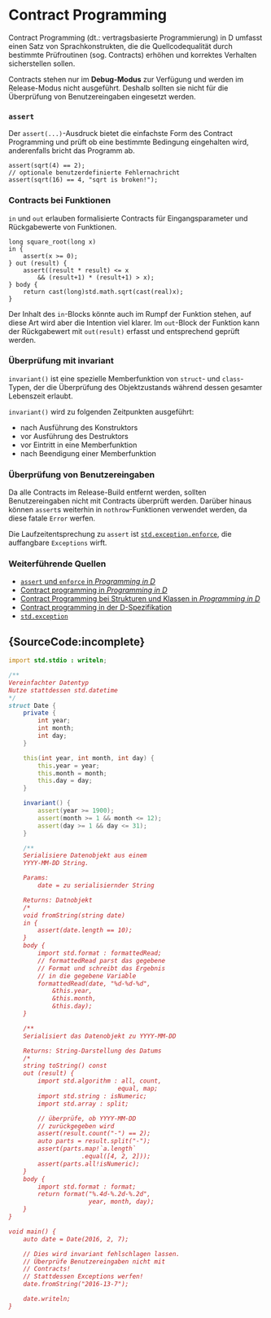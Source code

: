 # Contract Programming

Contract Programming (dt.: vertragsbasierte Programmierung)
in D umfasst einen Satz von Sprachkonstrukten, die die
Quellcodequalität durch bestimmte Prüfroutinen (sog. Contracts)
erhöhen und korrektes Verhalten sicherstellen sollen.

Contracts stehen nur im **Debug-Modus** zur Verfügung und
werden im Release-Modus nicht ausgeführt.
Deshalb sollten sie nicht für die Überprüfung von
Benutzereingaben eingesetzt werden.

### `assert`

Der `assert(...)`-Ausdruck bietet die einfachste Form
des Contract Programming und prüft ob eine bestimmte
Bedingung eingehalten wird, anderenfalls bricht das
Programm ab.

    assert(sqrt(4) == 2);
    // optionale benutzerdefinierte Fehlernachricht
    assert(sqrt(16) == 4, "sqrt is broken!");

### Contracts bei Funktionen

`in` und `out` erlauben formalisierte Contracts für
Eingangsparameter und Rückgabewerte von Funktionen.

    long square_root(long x)
    in {
        assert(x >= 0);
    } out (result) {
        assert((result * result) <= x
            && (result+1) * (result+1) > x);
    } body {
        return cast(long)std.math.sqrt(cast(real)x);
    }

Der Inhalt des `in`-Blocks könnte auch im Rumpf der Funktion
stehen, auf diese Art wird aber die Intention viel klarer.
Im `out`-Block der Funktion kann der Rückgabewert mit
`out(result)` erfasst und entsprechend geprüft werden.

### Überprüfung mit invariant

`invariant()` ist eine spezielle Memberfunktion von `struct`-
und `class`-Typen, der die Überprüfung des Objektzustands
während dessen gesamter Lebenszeit erlaubt.

`invariant()` wird zu folgenden Zeitpunkten ausgeführt:
* nach Ausführung des Konstruktors
* vor Ausführung des Destruktors
* vor Eintritt in eine Memberfunktion
* nach Beendigung einer Memberfunktion

### Überprüfung von Benutzereingaben

Da alle Contracts im Release-Build entfernt werden, sollten
Benutzereingaben nicht mit Contracts überprüft werden.
Darüber hinaus können `assert`s weiterhin in `nothrow`-Funktionen
verwendet werden, da diese fatale `Error` werfen.


Die Laufzeitentsprechung zu `assert` ist [`std.exception.enforce`](https://dlang.org/phobos/std_exception.html#.enforce),
die auffangbare `Exceptions` wirft.

### Weiterführende Quellen

- [`assert` und `enforce` in _Programming in D_](http://ddili.org/ders/d.en/assert.html)
- [Contract programming in _Programming in D_](http://ddili.org/ders/d.en/contracts.html)
- [Contract Programming bei Strukturen und Klassen in _Programming in D_](http://ddili.org/ders/d.en/invariant.html)
- [Contract programming in der D-Spezifikation](https://dlang.org/spec/contracts.html)
- [`std.exception`](https://dlang.org/phobos/std_exception.html)

## {SourceCode:incomplete}

```d
import std.stdio : writeln;

/**
Vereinfachter Datentyp
Nutze stattdessen std.datetime
*/
struct Date {
    private {
        int year;
        int month;
        int day;
    }

    this(int year, int month, int day) {
        this.year = year;
        this.month = month;
        this.day = day;
    }

    invariant() {
        assert(year >= 1900);
        assert(month >= 1 && month <= 12);
        assert(day >= 1 && day <= 31);
    }

    /**
    Serialisiere Datenobjekt aus einem
    YYYY-MM-DD String.

    Params:
        date = zu serialisiernder String

    Returns: Datnobjekt
    /*
    void fromString(string date)
    in {
        assert(date.length == 10);
    }
    body {
        import std.format : formattedRead;
        // formattedRead parst das gegebene
        // Format und schreibt das Ergebnis
        // in die gegebene Variable
        formattedRead(date, "%d-%d-%d",
            &this.year,
            &this.month,
            &this.day);
    }

    /**
    Serialisiert das Datenobjekt zu YYYY-MM-DD

    Returns: String-Darstellung des Datums
    /*
    string toString() const
    out (result) {
        import std.algorithm : all, count,
                              equal, map;
        import std.string : isNumeric;
        import std.array : split;

        // überprüfe, ob YYYY-MM-DD
        // zurückgegeben wird
        assert(result.count("-") == 2);
        auto parts = result.split("-");
        assert(parts.map!`a.length`
                    .equal([4, 2, 2]));
        assert(parts.all!isNumeric);
    }
    body {
        import std.format : format;
        return format("%.4d-%.2d-%.2d",
                      year, month, day);
    }
}

void main() {
    auto date = Date(2016, 2, 7);

    // Dies wird invariant fehlschlagen lassen.
    // Überprüfe Benutzereingaben nicht mit
    // Contracts!
    // Stattdessen Exceptions werfen!
    date.fromString("2016-13-7");

    date.writeln;
}
```
